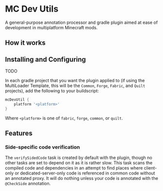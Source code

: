 # MC Dev Utils

A general-purpose annotation processor and gradle plugin aimed at ease of development in multiplatform Minecraft mods.

## How it works

## Installing and Configuring

TODO

In each gradle project that you want the plugin applied to (if using the MultiLoader Template, this will be the `Common`,
`Forge`, `Fabric`, and `Quilt` projects), add the following to your buildscript:

```gradle
mcDevUtil {
    platform '<platform>'
}
```

Where `<platform>` is one of `fabric`, `forge`, `common`, or `quilt`.

## Features

### Side-specific code verification

The `verifySidedCode` task is created by default with the plugin, though no other tasks are set to depend on it as it is
rather slow. This task scans the compiled code and dependencies in an attempt to find places where client-only or
dedicated-server-only code is referenced in common code without an annotated proxy. It will do nothing unless your code
is annotated with the `@CheckSide` annotation.